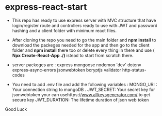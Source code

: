 # express-react-start

- This repo has ready to use express server with MVC structure that have login/register route and controllers ready to use with JWT and password hashing and a client folder with minimum react files.

- After cloning the repo you need to go the main folder and **npm install** to download the packeges needed for the app and then go to the client folder and **npm install** there too or delete every thing in there and use ( **Npx Create-React-App ./)** istead to start from scratch there.
- server packeges are :
  express
  mongoose
  nodemon 'dev'
  dotenv
  express-async-errors
  jsonwebtoken
  bcryptjs
  validator
  http-status-codes

- You need to add .env file and add the following variables :
  MONGO_URI : Your connection string to mongoDB .
  JWT_SECRET: Your secret key for jsonwebtoken your can usehttps://www.allkeysgenerator.com/ to get secure key
  JWT_DURATION: The lifetime duration of json web token

Good Luck
